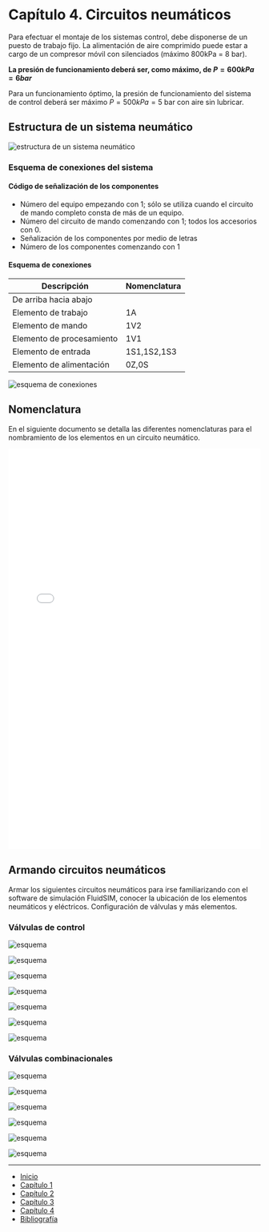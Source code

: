 # Capítulo 4. Circuitos neumáticos

Para efectuar el montaje de los sistemas control, debe disponerse de un puesto de trabajo fijo. La alimentación de aire comprimido puede estar a cargo de un compresor móvil con silenciados (máximo 800kPa = 8 bar).

**La presión de funcionamiento deberá ser, como máximo, de $P = 600kPa = 6 bar$**

Para un funcionamiento óptimo, la presión de funcionamiento del sistema de control deberá ser máximo $P=500kPa = 5$ bar con aire sin lubricar.

## Estructura de un sistema neumático

![estructura de un sistema neumático](imgs/estructura.png)

### Esquema de conexiones del sistema

#### Código de señalización de los componentes

- Número del equipo empezando con 1; sólo se utiliza cuando el circuito de mando completo consta de más de un equipo.
- Número del circuito de mando comenzando con 1; todos los accesorios con 0.
- Señalización de los componentes por medio de letras
- Número de los componentes comenzando con 1

#### Esquema de conexiones

| Descripción               | Nomenclatura |
| ------------------------- | ------------ |
| De arriba hacia abajo     |              |
| Elemento de trabajo       | 1A           |
| Elemento de mando         | 1V2          |
| Elemento de procesamiento | 1V1          |
| Elemento de entrada       | 1S1,1S2,1S3  |
| Elemento de alimentación  | 0Z,0S        |

![esquema de conexiones](imgs/esquema.png)

## Nomenclatura

En el siguiente documento se detalla las diferentes nomenclaturas para el nombramiento de los elementos en un circuito neumático.

<embed src="./identificaciones.pdf" width="100%" height="800px">

## Armando circuitos neumáticos

Armar los siguientes circuitos neumáticos para irse familiarizando con el software de simulación FluidSIM, conocer la ubicación de los elementos neumáticos y eléctricos. Configuración de válvulas y más elementos.

### Válvulas de control

![esquema](imgs/esq_42.png)

![esquema](imgs/esq_47.png)

![esquema](imgs/esq_411.png)

![esquema](imgs/esq_413.png)

![esquema](imgs/esq_419.png)

![esquema](imgs/esq_423.png)

![esquema](imgs/esq_425.png)

### Válvulas combinacionales

![esquema](imgs/esq_53.png)

![esquema](imgs/esq_54.png)

![esquema](imgs/esq_56.png)

![esquema](imgs/esq_57.png)

![esquema](imgs/esq_510.png)

![esquema](imgs/esq_514.png)

---

- [Inicio](../index.md)
- [Capítulo 1](../capitulo1/index.md)
- [Capítulo 2](../capitulo2/index.md)
- [Capítulo 3](../capitulo3/index.md)
- [Capítulo 4](#capítulo-4-circuitos-neumáticos)
- [Bibliografía](../bibliografia.md)
